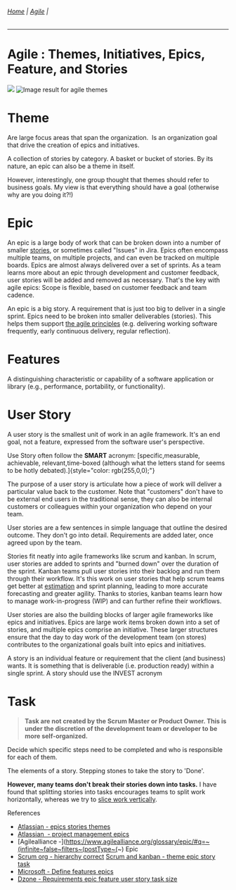 ###### [Home](https://github.com/RyKaj/Documentation/blob/master/README.md) | [Agile](https://github.com/RyKaj/Documentation/tree/master/Agile/README.md) |
------------



Agile : Themes, Initiatives, Epics, Feature, and Stories 
========================================================
![](https://wac-cdn.atlassian.com/dam/jcr:c79bf6d8-3101-48c3-bf2b-506b5bc53ccc/Themes.png?cdnVersion=520)
![Image result for agile themes](https://encrypted-tbn0.gstatic.com/images?q=tbn:ANd9GcSw-tRdXoalTyRnRK2waoUiw9H33fYgCrSLEuWZkXmwpyzssM-VKw)


Theme
=====

Are large focus areas that span the organization.  Is an organization
goal that drive the creation of epics and initiatives.

A collection of stories by category. A basket or bucket of stories. By
its nature, an epic can also be a theme in itself.

However, interestingly, one group thought that themes should refer to
business goals. My view is that everything should have a goal (otherwise
why are you doing it?!)





Epic
====

An epic is a large body of work that can be broken down into a number of
smaller
[stories](https://www.atlassian.com/agile/project-management/user-stories),
or sometimes called "Issues" in Jira. Epics often encompass multiple
teams, on multiple projects, and can even be tracked on multiple boards.
Epics are almost always delivered over a set of sprints. As a team
learns more about an epic through development and customer feedback,
user stories will be added and removed as necessary. That's the key with
agile epics: Scope is flexible, based on customer feedback and team
cadence.

An epic is a big story. A requirement that is just too big to deliver in
a single sprint. Epics need to be broken into smaller deliverables
(stories). This helps them support [the agile
principles](http://agilemanifesto.org/principles.html)
(e.g. delivering working software frequently, early continuous delivery,
regular reflection).





Features
========

A distinguishing characteristic or capability of a software application
or library (e.g., performance, portability, or functionality).





User Story
==========

A user story is the smallest unit of work in an agile framework. It's an
end goal, not a feature, expressed from the software user's perspective.

Use Story often follow the **SMART** acronym: [specific,measurable,
achievable, relevant,time-boxed (although what the letters stand for
seems to be hotly debated).]{style="color: rgb(255,0,0);"}

The purpose of a user story is articulate how a piece of work will
deliver a particular value back to the customer. Note that \"customers\"
don\'t have to be external end users in the traditional sense, they can
also be internal customers or colleagues within your organization who
depend on your team.

User stories are a few sentences in simple language that outline the
desired outcome. They don\'t go into detail. Requirements are added
later, once agreed upon by the team.

Stories fit neatly into agile frameworks like scrum and kanban. In
scrum, user stories are added to sprints and "burned down" over the
duration of the sprint. Kanban teams pull user stories into their
backlog and run them through their workflow. It's this work on user
stories that help scrum teams get better at
[estimation](https://www.atlassian.com/agile/project-management/estimation)
and sprint planning, leading to more accurate forecasting and greater
agility. Thanks to stories, kanban teams learn how to manage
work-in-progress (WIP) and can further refine their workflows.

User stories are also the building blocks of larger agile frameworks
like epics and initiatives. Epics are large work items broken down into
a set of stories, and multiple epics comprise an initiative. These
larger structures ensure that the day to day work of the development
team (on stores) contributes to the organizational goals built into
epics and initiatives.

A story is an individual feature or requirement that the client (and
business) wants. It is something that is deliverable (i.e. production
ready) within a single sprint. A story should use the INVEST acronym





Task
====

> **Task are not created by the Scrum Master or Product Owner. This is
> under the discretion of the development team or developer to be more
> self-organized.**

Decide which specific steps need to be completed and who is responsible
for each of them.

The elements of a story. Stepping stones to take the story to 'Done'.

**However, many teams don't break their stories down into tasks.** I
have found that splitting stories into tasks encourages teams to split
work horizontally, whereas we try to [slice work
vertically](http://scrumandkanban.co.uk/slicing-stories-vertically/ "Slicing stories vertically").



References

-   [Atlassian - epics stories themes](https://www.atlassian.com/agile/project-management/epics-stories-themes)
-   [Atlassian  - project management epics](https://www.atlassian.com/agile/project-management/epics)
-   [Agilealliance -](https://www.agilealliance.org/glossary/epic/#q=~(infinite~false~filters~(postType~(~) Epic
-   [Scrum org - hierarchy correct](https://www.scrum.org/forum/scrum-forum/28527/hierarchy-correct)
    [Scrum and kanban - theme epic story task](https://scrumandkanban.co.uk/theme-epic-story-task/)
-   [Microsoft - Define features epics](https://docs.microsoft.com/en-us/azure/devops/boards/backlogs/define-features-epics?view=azure-devops)
-   [Dzone - Requirements epic feature user story task size](https://dzone.com/articles/requirements-epic-feature-user-story-task-size-and)

